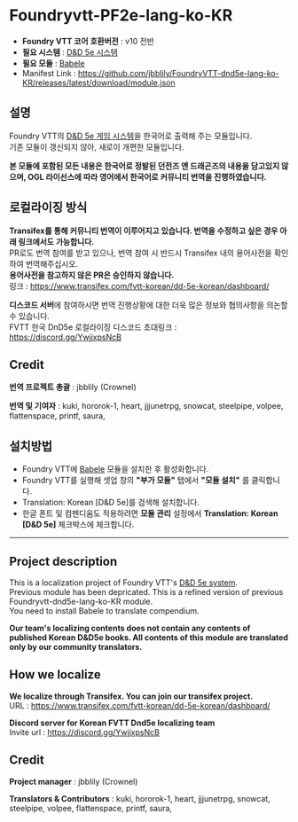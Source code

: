 # Foundryvtt-PF2e-lang-ko-KR

* **Foundry VTT 코어 호환버전** : v10 전반
* **필요 시스템** : [D&D 5e 시스템](https://github.com/foundryvtt/dnd5e/)
* **필요 모듈** : [Babele](https://gitlab.com/riccisi/foundryvtt-babele)
* Manifest Link : https://github.com/jbblily/FoundryVTT-dnd5e-lang-ko-KR/releases/latest/download/module.json

## 설명

Foundry VTT의 [D&D 5e 게임 시스템](https://github.com/foundryvtt/dnd5e)을 한국어로 출력해 주는 모듈입니다.<br>
기존 모듈이 갱신되지 않아, 새로이 개편한 모듈입니다.

**본 모듈에 포함된 모든 내용은 한국어로 정발된 던전즈 앤 드래곤즈의 내용을 담고있지 않으며, OGL 라이선스에 따라 영어에서 한국어로 커뮤니티 번역을 진행하였습니다.**

## 로컬라이징 방식

**Transifex를 통해 커뮤니티 번역이 이루어지고 있습니다. 번역을 수정하고 싶은 경우 아래 링크에서도 가능합니다.** <br>
PR로도 번역 참여를 받고 있으나, 번역 참여 시 반드시 Transifex 내의 용어사전을 확인하여 번역해주십시오. <br>
**용어사전을 참고하지 않은 PR은 승인하지 않습니다.**<br>
링크 : https://www.transifex.com/fvtt-korean/dd-5e-korean/dashboard/

**디스코드 서버**에 참여하시면 번역 진행상황에 대한 더욱 많은 정보와 협의사항을 의논할 수 있습니다.<br>
FVTT 한국 DnD5e 로컬라이징 디스코드 초대링크 : https://discord.gg/YwjjxpsNcB

## Credit

**번역 프로젝트 총괄** : jbblily (Crownel)

**번역 및 기여자** : kuki, hororok-1, heart, jjjunetrpg, snowcat, steelpipe, volpee, flattenspace, printf, saura, 


## 설치방법

* Foundry VTT에 [Babele](https://gitlab.com/riccisi/foundryvtt-babele) 모듈을 설치한 후 활성화합니다.
* Foundry VTT를 실행해 셋업 창의 **"부가 모듈"** 탭에서 **"모듈 설치"** 를 클릭합니다.
* Translation: Korean [D&D 5e]를 검색해 설치합니다.
* 한글 폰트 및 컴펜디움도 적용하려면 **모듈 관리** 설정에서 **Translation: Korean [D&D 5e]** 체크박스에 체크합니다.


---

## Project description

This is a localization project of Foundry VTT's [D&D 5e system](https://github.com/foundryvtt/dnd5e).<br>
Previous module has been depricated. This is a refined version of previous Foundryvtt-dnd5e-lang-ko-KR module.<br>
You need to install Babele to translate compendium.

**Our team's localizing contents does not contain any contents of published Korean D&D5e books. All contents of this module are translated only by our community translators.**

## How we localize

**We localize through Transifex. You can join our transifex project.** <br>
URL : https://www.transifex.com/fvtt-korean/dd-5e-korean/dashboard/

**Discord server for Korean FVTT Dnd5e localizing team**<br>
Invite url : https://discord.gg/YwjjxpsNcB


## Credit

**Project manager** : jbblily (Crownel)

**Translators & Contributors** : kuki, hororok-1, heart, jjjunetrpg, snowcat, steelpipe, volpee, flattenspace, printf, saura, 


